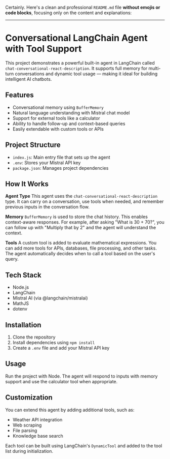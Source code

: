 Certainly. Here's a clean and professional `README.md` file **without emojis or code blocks**, focusing only on the content and explanations:

---

# Conversational LangChain Agent with Tool Support

This project demonstrates a powerful built-in agent in LangChain called `chat-conversational-react-description`. It supports full memory for multi-turn conversations and dynamic tool usage — making it ideal for building intelligent AI chatbots.

## Features

* Conversational memory using `BufferMemory`
* Natural language understanding with Mistral chat model
* Support for external tools like a calculator
* Ability to handle follow-up and context-based queries
* Easily extendable with custom tools or APIs

## Project Structure

* `index.js`: Main entry file that sets up the agent
* `.env`: Stores your Mistral API key
* `package.json`: Manages project dependencies

## How It Works

**Agent Type**
This agent uses the `chat-conversational-react-description` type. It can carry on a conversation, use tools when needed, and remember previous inputs in the conversation flow.

**Memory**
`BufferMemory` is used to store the chat history. This enables context-aware responses. For example, after asking "What is 30 + 70?", you can follow up with "Multiply that by 2" and the agent will understand the context.

**Tools**
A custom tool is added to evaluate mathematical expressions. You can add more tools for APIs, databases, file processing, and other tasks. The agent automatically decides when to call a tool based on the user's query.

## Tech Stack

* Node.js
* LangChain
* Mistral AI (via @langchain/mistralai)
* MathJS
* dotenv

## Installation

1. Clone the repository
2. Install dependencies using `npm install`
3. Create a `.env` file and add your Mistral API key

## Usage

Run the project with Node. The agent will respond to inputs with memory support and use the calculator tool when appropriate.

## Customization

You can extend this agent by adding additional tools, such as:

* Weather API integration
* Web scraping
* File parsing
* Knowledge base search

Each tool can be built using LangChain's `DynamicTool` and added to the tool list during initialization.

